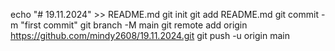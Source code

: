 echo "# 19.11.2024" >> README.md
git init
git add README.md
git commit -m "first commit"
git branch -M main
git remote add origin https://github.com/mindy2608/19.11.2024.git
git push -u origin main
